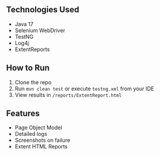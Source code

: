 
## Technologies Used
- Java 17
- Selenium WebDriver
- TestNG
- Log4j
- ExtentReports

## How to Run
1. Clone the repo
2. Run `mvn clean test` or execute `testng.xml` from your IDE
3. View results in `/reports/ExtentReport.html`

## Features
- Page Object Model
- Detailed logs
- Screenshots on failure
- Extent HTML Reports

